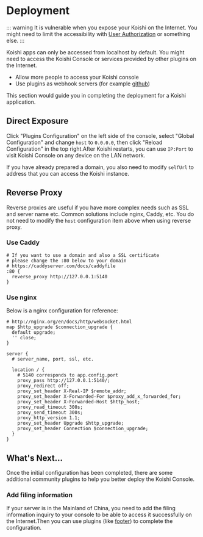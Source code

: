 # Deployment

::: warning
It is vulnerable when you expose your Koishi on the Internet. You might need to limit the accessibility with [User Authorization](../usage/platform.md#控制台登录) or something else.
:::

Koishi apps can only be accessed from localhost by default. You might need to access the Koishi Console or services provided by other plugins on the Internet.

- Allow more people to access your Koishi console
- Use plugins as webhook servers (for example [github](https://github.koishi.chat))

This section would guide you in completing the deployment for a Koishi application.

## Direct Exposure

Click "Plugins Configuration" on the left side of the console, select "Global Configuration" and change `host` to `0.0.0.0`, then click "Reload Configuration" in the top right.After Koishi restarts, you can use `IP:Port` to visit Koishi Console on any device on the LAN network.

If you have already prepared a domain, you also need to modify `selfUrl` to address that you can access the Koishi instance.

## Reverse Proxy

Reverse proxies are useful if you have more complex needs such as SSL and server name etc. Common solutions include nginx, Caddy, etc. You do not need to modify the `host` configuration item above when using reverse proxy.

### Use Caddy

```text
# If you want to use a domain and also a SSL certificate
# please change the :80 below to your domain
# https://caddyserver.com/docs/caddyfile
:80 {
  reverse_proxy http://127.0.0.1:5140
}
```

### Use nginx

Below is a nginx configuration for reference:

```text
# http://nginx.org/en/docs/http/websocket.html
map $http_upgrade $connection_upgrade {
  default upgrade;
  '' close;
}

server {
  # server_name, port, ssl, etc.

  location / {
    # 5140 corresponds to app.config.port
    proxy_pass http://127.0.0.1:5140/;
    proxy_redirect off;
    proxy_set_header X-Real-IP $remote_addr;
    proxy_set_header X-Forwarded-For $proxy_add_x_forwarded_for;
    proxy_set_header X-Forwarded-Host $http_host;
    proxy_read_timeout 300s;
    proxy_send_timeout 300s;
    proxy_http_version 1.1;
    proxy_set_header Upgrade $http_upgrade;
    proxy_set_header Connection $connection_upgrade;
  }
}
```

## What's Next...

Once the initial configuration has been completed, there are some additional community plugins to help you better deploy the Koishi Console.

### Add filing information

If your server is in the Mainland of China, you need to add the filing information inquiry to your console to be able to access it successfully on the Internet.Then you can use plugins (like [footer](https://github.com/koishijs/koishi-plugin-footer)) to complete the configuration.
